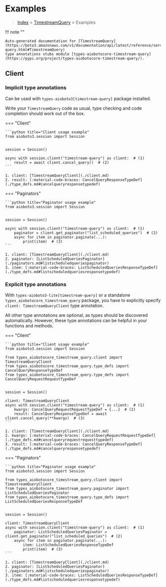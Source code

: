 # Examples

> [Index](../README.md) > [TimestreamQuery](./README.md) > Examples

!!! note ""

    Auto-generated documentation for [TimestreamQuery](https://boto3.amazonaws.com/v1/documentation/api/latest/reference/services/timestream-query.html#TimestreamQuery)
    type annotations stubs module [types-aiobotocore-timestream-query](https://pypi.org/project/types-aiobotocore-timestream-query/).

## Client

### Implicit type annotations

Can be used with `types-aioboto3[timestream-query]` package installed.

Write your `TimestreamQuery` code as usual,
type checking and code completion should work out of the box.



=== "Client"

    ```python title="Client usage example"
    from aioboto3.session import Session


    session = Session()

    async with session.client("timestream-query") as client:  # (1)
        result = await client.cancel_query()  # (2)
    ```

    1. client: [TimestreamQueryClient](./client.md)
    2. result: [:material-code-braces: CancelQueryResponseTypeDef](./type_defs.md#cancelqueryresponsetypedef) 



=== "Paginators"

    ```python title="Paginator usage example"
    from aioboto3.session import Session


    session = Session()

    async with session.client("timestream-query") as client:  # (1)
        paginator = client.get_paginator("list_scheduled_queries")  # (2)
        async for item in paginator.paginate(...):
            print(item)  # (3)
    ```

    1. client: [TimestreamQueryClient](./client.md)
    2. paginator: [ListScheduledQueriesPaginator](./paginators.md#listscheduledqueriespaginator)
    3. item: [:material-code-braces: ListScheduledQueriesResponseTypeDef](./type_defs.md#listscheduledqueriesresponsetypedef) 




### Explicit type annotations

With `types-aioboto3-lite[timestream-query]`
or a standalone `types_aiobotocore_timestream_query` package, you have to explicitly specify
`client: TimestreamQueryClient` type annotation.

All other type annotations are optional, as types should be discovered automatically.
However, these type annotations can be helpful in your functions and methods.


=== "Client"

    ```python title="Client usage example"
    from aioboto3.session import Session

    from types_aiobotocore_timestream_query.client import TimestreamQueryClient
    from types_aiobotocore_timestream_query.type_defs import CancelQueryResponseTypeDef
    from types_aiobotocore_timestream_query.type_defs import CancelQueryRequestRequestTypeDef


    session = Session()

    client: TimestreamQueryClient
    async with session.client("timestream-query") as client:  # (1)
        kwargs: CancelQueryRequestRequestTypeDef = {...}  # (2)
        result: CancelQueryResponseTypeDef = await client.cancel_query(**kwargs)  # (3)
    ```

    1. client: [TimestreamQueryClient](./client.md)
    2. kwargs: [:material-code-braces: CancelQueryRequestRequestTypeDef](./type_defs.md#cancelqueryrequestrequesttypedef) 
    3. result: [:material-code-braces: CancelQueryResponseTypeDef](./type_defs.md#cancelqueryresponsetypedef) 



=== "Paginators"

    ```python title="Paginator usage example"
    from aioboto3.session import Session

    from types_aiobotocore_timestream_query.client import TimestreamQueryClient
    from types_aiobotocore_timestream_query.paginator import ListScheduledQueriesPaginator
    from types_aiobotocore_timestream_query.type_defs import ListScheduledQueriesResponseTypeDef


    session = Session()

    client: TimestreamQueryClient
    async with session.client("timestream-query") as client:  # (1)
        paginator: ListScheduledQueriesPaginator = client.get_paginator("list_scheduled_queries")  # (2)
        async for item in paginator.paginate(...):
            item: ListScheduledQueriesResponseTypeDef
            print(item)  # (3)
    ```

    1. client: [TimestreamQueryClient](./client.md)
    2. paginator: [ListScheduledQueriesPaginator](./paginators.md#listscheduledqueriespaginator)
    3. item: [:material-code-braces: ListScheduledQueriesResponseTypeDef](./type_defs.md#listscheduledqueriesresponsetypedef) 




